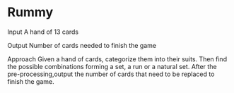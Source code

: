 # Rummy

Input
A hand of 13 cards

Output
Number of cards needed to finish the game

Approach
Given a hand of cards, categorize them into their suits. Then find the possible combinations forming a set, a run or a natural set. After the pre-processing,output the number of cards that need to be replaced to finish the game.
